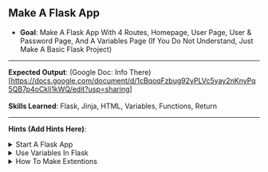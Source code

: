 ## Make A Flask App

* **Goal**: Make A Flask App With 4 Routes, Homepage, User Page, User
& Password Page, And A Variables Page (If You Do Not Understand, Just Make A Basic Flask Project)

___

**Expected Output**: (Google Doc: Info There)[https://docs.google.com/document/d/1cBqoqFzbug92yPLVc5yay2nKnyPq5QB7p4oCkli1kWQ/edit?usp=sharing]
<br>
<br>
**Skills Learned**: Flask, Jinja, HTML, Variables, Functions, Return

___

**Hints (Add Hints Here)**:
<br>

<details>
  <summary>Start A Flask App</summary>

  <br>
  How To Start A Flask App `pip install flask`<br>


  ```python
  from flask import Flask

  app = Flask(__name__)

  @app.route('/')
  def index():
    return f"""<h1> Hey! </h1>"""

  ```

</details>

<details>
  <summary>Use Variables In Flask</summary>

  <br>
  How To Use Variables In Flask (Jinja)<br>


  ```python
  from flask import Flask, render_template

  app = Flask(__name__)

  @app.route('/')
  def index():
    myVar = "GitHub"
    return render_template('index.html', myVar = myVar)

    # How To Use In HTML File:
    <!DOCTYPE html>
    <html lang="en" dir="ltr">
      <head>
        <meta charset="utf-8">
        <title>Home Page</title>
      </head>
      <body>
         <h1>{{ myVar }}</h1>
      </body>
    </html>

  ```

</details>

<details>
  <summary>How To Make Extentions</summary>

  <br>
  How To Make Extentions (Variables)<br>


  ```python
  from flask import Flask

  app = Flask(__name__)

  @app.route('/<user>')
  def index(user):
    if user == "GitHub":
      return f"""<h1> Hey GitHub! </h1>"""
    else:
      return f"""Hey! You Don't Have Access Here!"""

  ```
  
</details>
